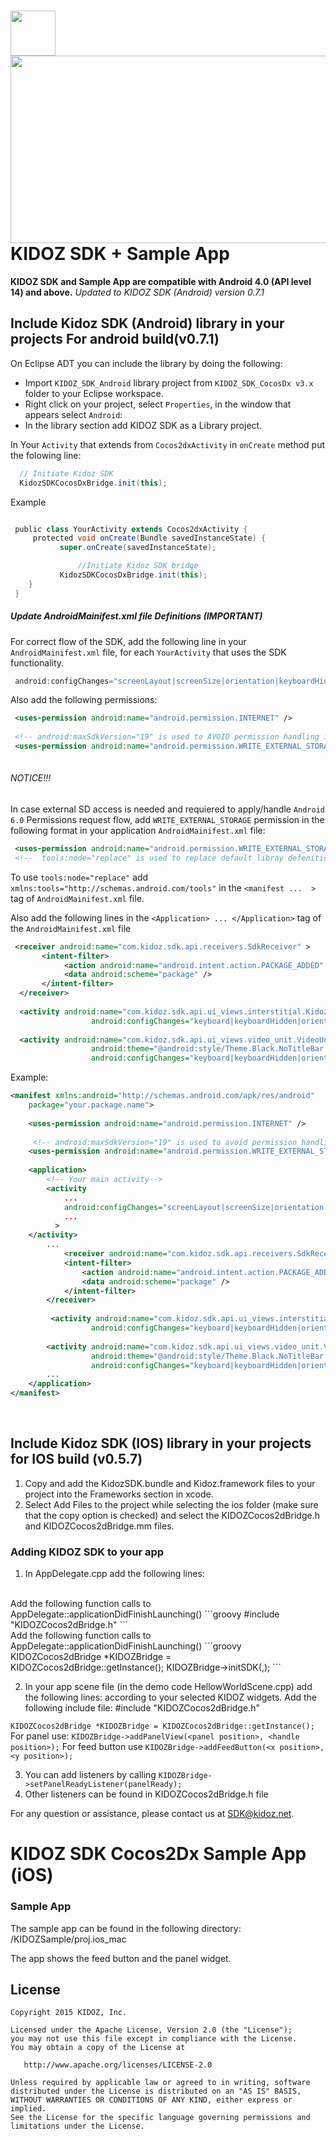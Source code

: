 <a href="url"><img src="https://github.com/Kidoz-SDK/Kidoz_Android_SDK_Example/blob/master/graphics/App%20icon.png" align="left" height="72" width="72" ></a>
[<img src="https://kidoz-cdn.s3.amazonaws.com/wordpress/kidoz_small.gif" width="533px" height="300px">](https://www.youtube.com/watch?v=-ljFjRn7jeM)
KIDOZ SDK + Sample App
=======================================

**KIDOZ SDK and Sample App are compatible with Android 4.0 (API level 14) and above.**
*Updated to KIDOZ SDK (Android) version 0.7.1* 

## Include Kidoz SDK (Android) library in your projects For android build(v0.7.1)

On Eclipse ADT you can include the library by doing the following:

 - Import `KIDOZ_SDK_Android` library project from `KIDOZ_SDK_CocosDx v3.x` folder to your Eclipse workspace.
 - Right click on your project, select `Properties`, in the window that appears select `Android`:
 - In the library section add KIDOZ SDK as a Library project.
 
In Your `Activity` that extends from `Cocos2dxActivity` in `onCreate` method put the folowing line:

```groovy
  // Initiate Kidoz SDK
  KidozSDKCocosDxBridge.init(this);
``` 
Example
```groovy

 public class YourActivity extends Cocos2dxActivity {
  	 protected void onCreate(Bundle savedInstanceState) {
	       super.onCreate(savedInstanceState);

               //Initiate Kidoz SDK bridge
	       KidozSDKCocosDxBridge.init(this);
    }
 }
``` 
##### Update AndroidMainifest.xml file Definitions (IMPORTANT)
For correct flow of the SDK, add the following line in your `AndroidMainifest.xml` file, for each `YourActivity` that uses the SDK functionality.
```groovy
 android:configChanges="screenLayout|screenSize|orientation|keyboardHidden|keyboard"
``` 

Also add the following permissions:

```xml
 <uses-permission android:name="android.permission.INTERNET" />
 
 <!-- android:maxSdkVersion="19" is used to AVOID permission handling in Android 6.0 and above  -->  
 <uses-permission android:name="android.permission.WRITE_EXTERNAL_STORAGE" android:maxSdkVersion="19"/>
 
``` 

###### NOTICE!!!
In case external SD access is needed and requiered to apply/handle `Android 6.0` Permissions request flow,
add `WRITE_EXTERNAL_STORAGE` permission in the following format in your application `AndroidMainifest.xml` file:

```xml
 <uses-permission android:name="android.permission.WRITE_EXTERNAL_STORAGE"  tools:node="replace"/>
 <!--  tools:node="replace" is used to replace default libray defenition--> 
``` 
To use `tools:node="replace"` add `xmlns:tools="http://schemas.android.com/tools"` in the `<manifest ...  >` tag of `AndroidMainifest.xml` file. 
 
 Also add the following lines in the `<Application> ... </Application>` tag of the `AndroidMainifest.xml` file
```xml
 <receiver android:name="com.kidoz.sdk.api.receivers.SdkReceiver" >
       <intent-filter>
            <action android:name="android.intent.action.PACKAGE_ADDED" android:enabled="true"/>
            <data android:scheme="package" />
       </intent-filter>
  </receiver>
  
  <activity android:name="com.kidoz.sdk.api.ui_views.interstitial.KidozAdActivity"
                  android:configChanges="keyboard|keyboardHidden|orientation|screenLayout|uiMode|screenSize|smallestScreenSize"/>
  
  <activity android:name="com.kidoz.sdk.api.ui_views.video_unit.VideoUnitActivity"
                  android:theme="@android:style/Theme.Black.NoTitleBar.Fullscreen"
                  android:configChanges="keyboard|keyboardHidden|orientation|screenLayout|uiMode|screenSize|smallestScreenSize"/>
``` 

Example:
```xml
<manifest xmlns:android="http://schemas.android.com/apk/res/android"
    package="your.package.name">
    
    <uses-permission android:name="android.permission.INTERNET" />
    
     <!-- android:maxSdkVersion="19" is used to avoid permission handling in Android 6.0 and above (For developer convenience) --> 
    <uses-permission android:name="android.permission.WRITE_EXTERNAL_STORAGE" android:maxSdkVersion="19"/>
   
    <application>
        <!-- Your main activity-->
        <activity
            ...
            android:configChanges="screenLayout|screenSize|orientation|keyboardHidden|keyboard"
            ...
          >
	</activity>
        ...
	        <receiver android:name="com.kidoz.sdk.api.receivers.SdkReceiver" android:enabled="true">
            <intent-filter>
                <action android:name="android.intent.action.PACKAGE_ADDED" />
                <data android:scheme="package" />
            </intent-filter>
        </receiver>
        
         <activity android:name="com.kidoz.sdk.api.ui_views.interstitial.KidozAdActivity"
                  android:configChanges="keyboard|keyboardHidden|orientation|screenLayout|uiMode|screenSize|smallestScreenSize"/>
                  
        <activity android:name="com.kidoz.sdk.api.ui_views.video_unit.VideoUnitActivity"
                  android:theme="@android:style/Theme.Black.NoTitleBar.Fullscreen"
                  android:configChanges="keyboard|keyboardHidden|orientation|screenLayout|uiMode|screenSize|smallestScreenSize"/>
        ...
    </application>
</manifest>
``` 
</br>
 
## Include Kidoz SDK (IOS) library in your projects for IOS build (v0.5.7)
1. Copy and add the KidozSDK.bundle and Kidoz.framework files to your project into the Frameworks section in xcode.
2. Select Add Files to the project while selecting the ios folder (make sure that the copy option is checked) and select the KIDOZCocos2dBridge.h and KIDOZCocos2dBridge.mm files.



### Adding KIDOZ SDK to your app


1. In  AppDelegate.cpp add the following lines: 
</br>
Add the following function calls to AppDelegate::applicationDidFinishLaunching()
```groovy
    #include "KIDOZCocos2dBridge.h"  
``` 

</br>
Add the following function calls to AppDelegate::applicationDidFinishLaunching()
```groovy
   KIDOZCocos2dBridge *KIDOZBridge = KIDOZCocos2dBridge::getInstance();   
   KIDOZBridge->initSDK(<your publisher id>,<security token>); 
``` 
 

2. In your app scene file (in the demo code HellowWorldScene.cpp) add the following lines: according to your selected KIDOZ widgets. Add the following include file: #include "KIDOZCocos2dBridge.h"

 `KIDOZCocos2dBridge *KIDOZBridge = KIDOZCocos2dBridge::getInstance();`
   For panel use: `KIDOZBridge->addPanelView(<panel position>, <handle position>);`
   For feed button use `KIDOZBridge->addFeedButton(<x position>, <y position>);`
   
3. You can add listeners by calling `KIDOZBridge->setPanelReadyListener(panelReady);`
4. Other listeners can be found in KIDOZCocos2dBridge.h file

For any question or assistance, please contact us at SDK@kidoz.net.
</br>




KIDOZ SDK Cocos2Dx Sample App (iOS)
=======================================

### Sample App
The sample app can be found in the following directory: /KIDOZSample/proj.ios_mac

The app shows the feed button and the panel widget.




License
--------

    Copyright 2015 KIDOZ, Inc.

    Licensed under the Apache License, Version 2.0 (the "License");
    you may not use this file except in compliance with the License.
    You may obtain a copy of the License at

       http://www.apache.org/licenses/LICENSE-2.0

    Unless required by applicable law or agreed to in writing, software
    distributed under the License is distributed on an "AS IS" BASIS,
    WITHOUT WARRANTIES OR CONDITIONS OF ANY KIND, either express or implied.
    See the License for the specific language governing permissions and
    limitations under the License.
